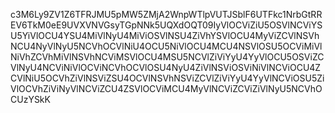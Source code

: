 c3M6Ly9ZV1Z6TFRJMU5pMW5ZMjA2WnpWTlpVUTJSblF6UTFkc1NrbGtRREV6TkM0eE9UVXVNVGsyTGpNNk5UQXdOQT09IyVlOCViZiU5OSVlNCViYSU5YiVlOCU4YSU4MiVlNyU4MiViOSVlNSU4ZiVhYSVlOCU4MyViZCVlNSVhNCU4NyVlNyU5NCVhOCVlNiU4OCU5NiVlOCU4MCU4NSVlOSU5OCViMiVlNiVhZCVhMiVlNSVhNCViMSVlOCU4MSU5NCVlZiViYyU4YyVlOCU5OSViZCVlNyU4NCViNiVlOCViNCVhOCVlOSU4NyU4ZiVlNSViOSViNiVlNCViOCU4ZCVlNiU5OCVhZiVlNSViZSU4OCVlNSVhNSViZCVlZiViYyU4YyVlNCViOSU5ZiVlOCVhZiViNyVlNCViZCU4ZSVlOCViMCU4MyVlNCViZCViZiVlNyU5NCVhOCUzYSkK
